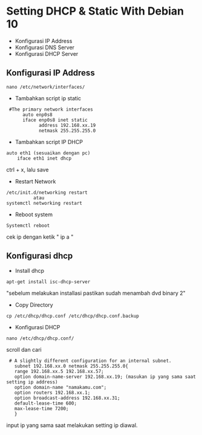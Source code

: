 # Setting DHCP & Static With Debian 10
- Konfigurasi IP Address
- Konfigurasi DNS Server
- Konfigurasi DHCP Server

## Konfigurasi IP Address
 
```nano /etc/network/interfaces/```
- Tambahkan script ip static
```   
 #The primary network interfaces
      auto enp0s8
      iface enp0s8 inet static
            address 192.168.xx.19
            netmask 255.255.255.0
```
- Tambahkan script IP DHCP
```
auto eth1 (sesuaikan dengan pc)
    iface eth1 inet dhcp
```
ctrl + x, lalu save
- Restart Network
``` 
/etc/init.d/networking restart
          atau
systemctl networking restart
```
- Reboot system
```
Systemctl reboot
```
cek ip dengan ketik " ip a "

## Konfigurasi dhcp
- Install dhcp
``` 
apt-get install isc-dhcp-server
```
"sebelum melakukan installasi pastikan sudah menambah dvd binary 2"
- Copy Directory
``` 
cp /etc/dhcp/dhcp.conf /etc/dhcp/dhcp.conf.backup
```
- Konfigurasi DHCP
```
nano /etc/dhcp/dhcp.conf/
```
scroll dan cari
```
 # A slightly different configuration for an internal subnet.
   subnet 192.168.xx.0 netmask 255.255.255.0{
   range 192.168.xx.5 192.168.xx.57; 
   option domain-name-server 192.168.xx.19; (masukan ip yang sama saat setting ip address)
   option domain-name "namakamu.com"; 
   option routers 192.168.xx.1;
   option broadcast-address 192.168.xx.31;
   default-lease-time 600;
   max-lease-time 7200;
   }
```
input ip yang sama saat melakukan setting ip diawal.
